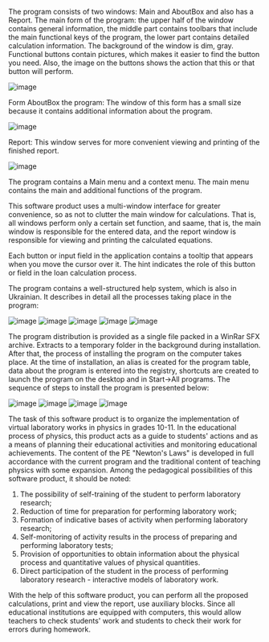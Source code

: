 The program consists of two windows: Main and AboutBox and also has a Report.
The main form of the program: the upper half of the window contains general information, the middle part contains toolbars that include the main functional keys of the program, the lower part contains detailed calculation information. The background of the window is dim, gray. Functional buttons contain pictures, which makes it easier to find the button you need. Also, the image on the buttons shows the action that this or that button will perform.

![image](https://github.com/user-attachments/assets/addfaf20-0950-4a18-acef-af7c27e0aa43)

Form AboutBox the program: The window of this form has a small size because it contains additional information about the program.

![image](https://github.com/user-attachments/assets/c6b141a3-a192-41d3-bdc5-d57354561f9a)

Report: This window serves for more convenient viewing and printing of the finished report.

![image](https://github.com/user-attachments/assets/40382367-7f07-48c5-91b2-481de6314176)

The program contains a Main menu and a context menu. The main menu contains the main and additional functions of the program.

This software product uses a multi-window interface for greater convenience, so as not to clutter the main window for calculations. That is, all windows perform only a certain set function, and saame, that is, the main window is responsible for the entered data, and the report window is responsible for viewing and printing the calculated equations.

Each button or input field in the application contains a tooltip that appears when you move the cursor over it. The hint indicates the role of this button or field in the loan calculation process.

The program contains a well-structured help system, which is also in Ukrainian. It describes in detail all the processes taking place in the program:

![image](https://github.com/user-attachments/assets/c937ed79-2a53-402a-ae20-6c176e493929)
![image](https://github.com/user-attachments/assets/e76d29d7-449e-4e1a-b62a-7227759df7cb)
![image](https://github.com/user-attachments/assets/8c96652e-4bde-4bda-87e3-82346d9adabc)
![image](https://github.com/user-attachments/assets/317d640d-1647-4454-84fc-32767f1252b5)
![image](https://github.com/user-attachments/assets/cb1cc62a-2c3c-4193-ba7a-11b241d86481)


The program distribution is provided as a single file packed in a WinRar SFX archive. Extracts to a temporary folder in the background during installation. After that, the process of installing the program on the computer takes place. At the time of installation, an alias is created for the program table, data about the program is entered into the registry, shortcuts are created to launch the program on the desktop and in Start->All programs.
The sequence of steps to install the program is presented below:

![image](https://github.com/user-attachments/assets/027ac19f-71a4-4471-8776-2e4f1d1fcedb)
![image](https://github.com/user-attachments/assets/ca7eb56e-c4e1-4e57-bf00-c073f3a714ac)
![image](https://github.com/user-attachments/assets/85a77541-ea7b-4c68-8310-d7f125d09f38)
![image](https://github.com/user-attachments/assets/09f804ce-29cd-4781-97ec-c333b3e7561a)


The task of this software product is to organize the implementation of virtual laboratory works in physics in grades 10-11. In the educational process of physics, this product acts as a guide to students' actions and as a means of planning their educational activities and monitoring educational achievements.
The content of the PE "Newton's Laws" is developed in full accordance with the current program and the traditional content of teaching physics with some expansion.
Among the pedagogical possibilities of this software product, it should be noted:
1. The possibility of self-training of the student to perform laboratory research;
2. Reduction of time for preparation for performing laboratory work;
3. Formation of indicative bases of activity when performing laboratory research;
4. Self-monitoring of activity results in the process of preparing and performing laboratory tests;
5. Provision of opportunities to obtain information about the physical process and quantitative values ​​of physical quantities.
6. Direct participation of the student in the process of performing laboratory research - interactive models of laboratory work.
   
With the help of this software product, you can perform all the proposed calculations, print and view the report, use auxiliary blocks. Since all educational institutions are equipped with computers, this would allow teachers to check students' work and students to check their work for errors during homework.
